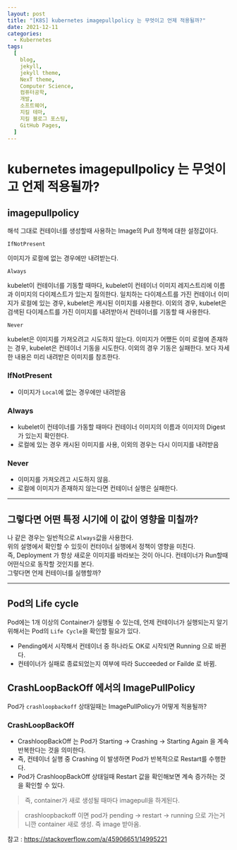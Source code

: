```yaml
---
layout: post
title: "[K8S] kubernetes imagepullpolicy 는 무엇이고 언제 적용될까?"
date: 2021-12-11
categories:
  - Kubernetes
tags:
  [
    blog,
    jekyll,
    jekyll theme,
    NexT theme,
    Computer Science,
    컴퓨터공학,
    개발,
    소프트웨어,
    지킬 테마,
    지킬 블로그 포스팅,
    GitHub Pages,
  ]
---
```


# kubernetes imagepullpolicy 는 무엇이고 언제 적용될까?

## imagepullpolicy

해석 그대로 컨테이너를 생성할때 사용하는 Image의 Pull 정책에 대한 설정값이다.

`IfNotPresent`

이미지가 로컬에 없는 경우에만 내려받는다.

`Always`

kubelet이 컨테이너를 기동할 때마다, kubelet이 컨테이너 이미지 레지스트리에 이름과 이미지의 다이제스트가 있는지 질의한다. 일치하는 다이제스트를 가진 컨테이너 이미지가 로컬에 있는 경우, kubelet은 캐시된 이미지를 사용한다. 이외의 경우, kubelet은 검색된 다이제스트를 가진 이미지를 내려받아서 컨테이너를 기동할 때 사용한다.

`Never`

kubelet은 이미지를 가져오려고 시도하지 않는다. 이미지가 어쨌든 이미 로컬에 존재하는 경우, kubelet은 컨테이너 기동을 시도한다. 이외의 경우 기동은 실패한다. 보다 자세한 내용은 미리 내려받은 이미지를 참조한다.

### IfNotPresent

- 이미지가 `Local`에 없는 경우에만 내려받음

### Always

- kubelet이 컨테이너를 가동할 때마다 컨테이너 이미지의 이름과 이미지의 Digest가 있는지 확인한다.
- 로컬에 있는 경우 캐시된 이미지를 사용, 이외의 경우는 다시 이미지를 내려받음

### Never

- 이미지를 가져오려고 시도하지 않음.
- 로컬에 이미지가 존재하지 않는다면 컨테이너 실행은 실패한다.

---

## 그렇다면 어떤 특정 시기에 이 값이 영향을 미칠까?

나 같은 경우는 일반적으로 `Always`값을 사용한다.
<br> 위의 설명에서 확인할 수 있듯이 컨터이너 실행에서 정책이 영향을 미친다.
<br> 즉, Deployment 가 항상 새로운 이미지를 바라보는 것이 아니다. 컨테이너가 Run할때 어떤식으로 동작할 것인지를 본다.
<br> 그렇다면 언제 컨테이너를 실행할까?

---

## Pod의 Life cycle

Pod에는 1개 이상의 Container가 실행될 수 있는데,
언제 컨테이너가 실행되는지 알기 위해서는 Pod의 `Life Cycle`을 확인할 필요가 있다.

- Pending에서 시작해서 컨테이너 중 하나라도 OK로 시작되면 Running 으로 바뀐다.
- 컨테이너가 실패로 종료되었는지 여부에 따라 Succeeded or Failde 로 바뀜.

## CrashLoopBackOff 에서의 ImagePullPolicy

Pod가 `crashloopbackoff` 상태일때는 ImagePullPolicy가 어떻게 적용될까?

### CrashLoopBackOff

- CrashloopBackOff 는 Pod가 Starting -> Crashing -> Starting Again 을 계속 반복한다는 것을 의미한다.
- 즉, 컨테이너 실행 중 Crashing 이 발생하면 Pod가 반복적으로 Restart를 수행한다.
- Pod가 CrashloopBackOff 상태일때 Restart 값을 확인해보면 계속 증가하는 것을 확인할 수 있다.

> 즉, container가 새로 생성될 때마다 imagepull을 하게된다.

> crashloopbackoff 이면 pod가 pending -> restart -> running 으로 가는거니깐 container 새로 생성. 즉 image 받아옴.

참고 : https://stackoverflow.com/a/45906651/14995221
